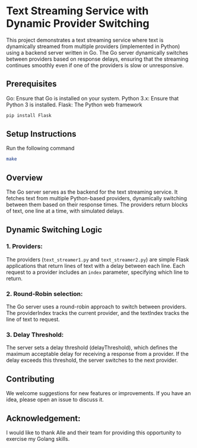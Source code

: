 # Text Streaming Service with Dynamic Provider Switching

This project demonstrates a text streaming service where text is dynamically streamed from multiple providers (implemented in Python) using a backend server written in Go.
The Go server dynamically switches between providers based on response delays, ensuring that the streaming continues smoothly even if one of the providers is slow or unresponsive.

## Prerequisites
Go: Ensure that Go is installed on your system. 
Python 3.x: Ensure that Python 3 is installed. 
Flask: The Python web framework
```bash
pip install Flask
```

## Setup Instructions

Run the following command

```bash
make
```


## Overview
The Go server serves as the backend for the text streaming service. It fetches text from multiple Python-based providers, dynamically switching between them based on their response times.
The providers return blocks of text, one line at a time, with simulated delays. 


## Dynamic Switching Logic

### 1. Providers:
The providers (`text_streamer1.py` and `text_streamer2.py`) are simple Flask applications that return lines of text with a delay between each line. 
Each request to a provider includes an `index` parameter, specifying which line to return.

### 2. Round-Robin selection:
The Go server uses a round-robin approach to switch between providers. 
The providerIndex tracks the current provider, and the textIndex tracks the line of text to request.

### 3. Delay Threshold:
The server sets a delay threshold (delayThreshold), which defines the maximum acceptable delay for receiving a response from a provider. 
If the delay exceeds this threshold, the server switches to the next provider.

## Contributing
We welcome suggestions for new features or improvements. If you have an idea, please open an issue to discuss it.

## Acknowledgement:
I would like to thank Alle and their team for providing this opportunity to exercise my Golang skills.
